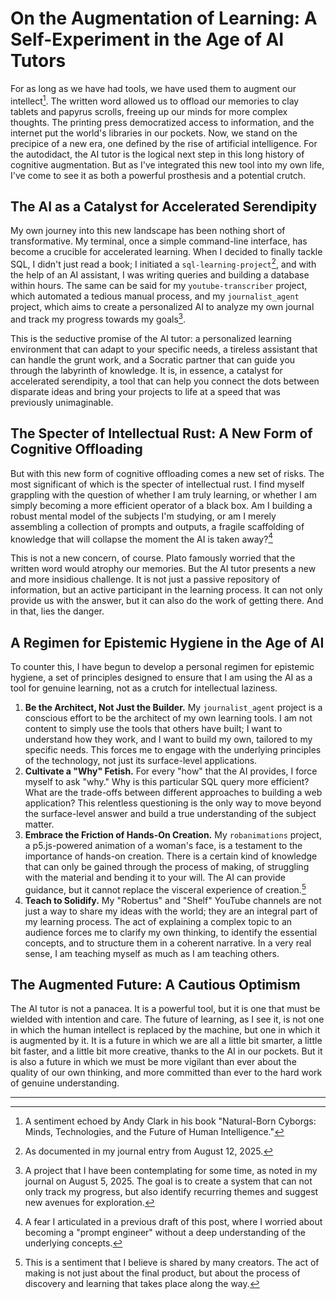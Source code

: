 
# On the Augmentation of Learning: A Self-Experiment in the Age of AI Tutors

For as long as we have had tools, we have used them to augment our intellect[^1]. The written word allowed us to offload our memories to clay tablets and papyrus scrolls, freeing up our minds for more complex thoughts. The printing press democratized access to information, and the internet put the world's libraries in our pockets. Now, we stand on the precipice of a new era, one defined by the rise of artificial intelligence. For the autodidact, the AI tutor is the logical next step in this long history of cognitive augmentation. But as I've integrated this new tool into my own life, I've come to see it as both a powerful prosthesis and a potential crutch.

## The AI as a Catalyst for Accelerated Serendipity

My own journey into this new landscape has been nothing short of transformative. My terminal, once a simple command-line interface, has become a crucible for accelerated learning. When I decided to finally tackle SQL, I didn't just read a book; I initiated a `sql-learning-project`[^2], and with the help of an AI assistant, I was writing queries and building a database within hours. The same can be said for my `youtube-transcriber` project, which automated a tedious manual process, and my `journalist_agent` project, which aims to create a personalized AI to analyze my own journal and track my progress towards my goals[^3].

This is the seductive promise of the AI tutor: a personalized learning environment that can adapt to your specific needs, a tireless assistant that can handle the grunt work, and a Socratic partner that can guide you through the labyrinth of knowledge. It is, in essence, a catalyst for accelerated serendipity, a tool that can help you connect the dots between disparate ideas and bring your projects to life at a speed that was previously unimaginable.

## The Specter of Intellectual Rust: A New Form of Cognitive Offloading

But with this new form of cognitive offloading comes a new set of risks. The most significant of which is the specter of intellectual rust. I find myself grappling with the question of whether I am truly learning, or whether I am simply becoming a more efficient operator of a black box. Am I building a robust mental model of the subjects I'm studying, or am I merely assembling a collection of prompts and outputs, a fragile scaffolding of knowledge that will collapse the moment the AI is taken away?[^4]

This is not a new concern, of course. Plato famously worried that the written word would atrophy our memories. But the AI tutor presents a new and more insidious challenge. It is not just a passive repository of information, but an active participant in the learning process. It can not only provide us with the answer, but it can also do the work of getting there. And in that, lies the danger.

## A Regimen for Epistemic Hygiene in the Age of AI

To counter this, I have begun to develop a personal regimen for epistemic hygiene, a set of principles designed to ensure that I am using the AI as a tool for genuine learning, not as a crutch for intellectual laziness.

1.  **Be the Architect, Not Just the Builder.** My `journalist_agent` project is a conscious effort to be the architect of my own learning tools. I am not content to simply use the tools that others have built; I want to understand how they work, and I want to build my own, tailored to my specific needs. This forces me to engage with the underlying principles of the technology, not just its surface-level applications.
2.  **Cultivate a "Why" Fetish.** For every "how" that the AI provides, I force myself to ask "why." Why is this particular SQL query more efficient? What are the trade-offs between different approaches to building a web application? This relentless questioning is the only way to move beyond the surface-level answer and build a true understanding of the subject matter.
3.  **Embrace the Friction of Hands-On Creation.** My `robanimations` project, a p5.js-powered animation of a woman's face, is a testament to the importance of hands-on creation. There is a certain kind of knowledge that can only be gained through the process of making, of struggling with the material and bending it to your will. The AI can provide guidance, but it cannot replace the visceral experience of creation.[^5]
4.  **Teach to Solidify.** My "Robertus" and "Shelf" YouTube channels are not just a way to share my ideas with the world; they are an integral part of my learning process. The act of explaining a complex topic to an audience forces me to clarify my own thinking, to identify the essential concepts, and to structure them in a coherent narrative. In a very real sense, I am teaching myself as much as I am teaching others.

## The Augmented Future: A Cautious Optimism

The AI tutor is not a panacea. It is a powerful tool, but it is one that must be wielded with intention and care. The future of learning, as I see it, is not one in which the human intellect is replaced by the machine, but one in which it is augmented by it. It is a future in which we are all a little bit smarter, a little bit faster, and a little bit more creative, thanks to the AI in our pockets. But it is also a future in which we must be more vigilant than ever about the quality of our own thinking, and more committed than ever to the hard work of genuine understanding.

---

[^1]: A sentiment echoed by Andy Clark in his book "Natural-Born Cyborgs: Minds, Technologies, and the Future of Human Intelligence."

[^2]: As documented in my journal entry from August 12, 2025.

[^3]: A project that I have been contemplating for some time, as noted in my journal on August 5, 2025. The goal is to create a system that can not only track my progress, but also identify recurring themes and suggest new avenues for exploration.

[^4]: A fear I articulated in a previous draft of this post, where I worried about becoming a "prompt engineer" without a deep understanding of the underlying concepts.

[^5]: This is a sentiment that I believe is shared by many creators. The act of making is not just about the final product, but about the process of discovery and learning that takes place along the way.

